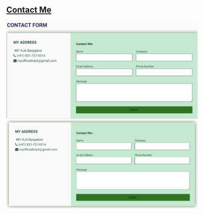 <h2><a href="https://sammed-sankonatti.github.io/contact-me/" alt="live_link"> Contact Me </a> </h2>

<img src="./images/contact-1.png" alt="image-1" />
<img src="./images/contact-2.png" alt="image-1" />

